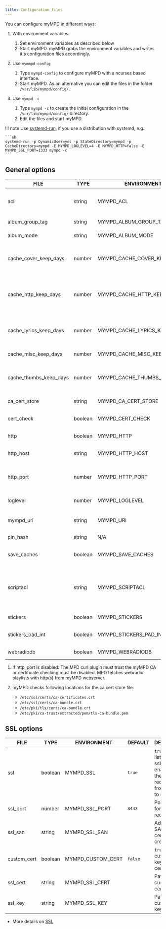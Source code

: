 ```yaml
---
title: Configuration files
---
```


You can configure myMPD in different ways:

1. With environment variables
    1. Set environment variables as described below
    2. Start myMPD. myMPD grabs the environment variables and writes it's configuration files accordingly.

2. Use `mymmpd-config`
    1. Type `mympd-config` to configure myMPD with a ncurses based interface.
    2. Start myMPD. As an alternative you can edit the files in the folder `/var/lib/mympd/config/`.

3. Use `mympd -c`
    1. Type `mympd -c` to create the initial configuration in the `/var/lib/mympd/config/` directory.
    2. Edit the files and start myMPD.

!!! note
    Use [systemd-run](../030-running.md#manual-startup), if you use a distribution with systemd, e.g.:

    ```sh
    systemd-run -p DynamicUser=yes -p StateDirectory=mympd -p CacheDirectory=mympd -E MYMPD_LOGLEVEL=4 -E MYMPD_HTTP=false -E MYMPD_SSL_PORT=1333 mympd -c
    ```

## General options

| FILE | TYPE | ENVIRONMENT | DEFAULT | DESCRIPTION |
| ---- | ---- | ----------- | ------- | ----------- |
| acl | string | MYMPD_ACL | | ACL to access the myMPD webserver: [ACL](acl.md), allows all hosts in the default configuration |
| album_group_tag | string | MYMPD_ALBUM_GROUP_TAG | `Date` | Additional tag to group albums |
| album_mode | string | MYMPD_ALBUM_MODE | `adv` | Set the album mode: `adv` or `simple` |
| cache_cover_keep_days | number | MYMPD_CACHE_COVER_KEEP_DAYS | `31` | How long to keep images in the cover cache; 0 to disable the cache; -1 to disable pruning of the cache. |
| cache_http_keep_days | number | MYMPD_CACHE_HTTP_KEEP_DAYS | `31` | How long to keep successful responses in the http client cache; 0 to disable the cache; -1 to disable pruning of the cache. |
| cache_lyrics_keep_days | number | MYMPD_CACHE_LYRICS_KEEP_DAYS | `31` | How long to keep lyrics in the lyrics cache; 0 to disable the cache; -1 to disable pruning of the cache. |
| cache_misc_keep_days | number | MYMPD_CACHE_MISC_KEEP_DAYS | `1` | How long to keep files in the misc cache. |
| cache_thumbs_keep_days | number | MYMPD_CACHE_THUMBS_KEEP_DAYS | `31` | How long to keep images in the thumbnail cache; 0 to disable the cache; -1 to disable pruning of the cache. |
| ca_cert_store | string | MYMPD_CA_CERT_STORE | [2] | Path to the system CA certificate store. |
| cert_check | boolean | MYMPD_CERT_CHECK | `true` | Enable certificate checking for outgoing https connections. |
| http | boolean | MYMPD_HTTP | true | `true` = Enable listening on http_port |
| http_host | string | MYMPD_HTTP_HOST | `[::]` | IP address to listen on, use `[::]` to listen on IPv6 and IPv4 |
| http_port | number | MYMPD_HTTP_PORT | `8080` | Port to listen for plain http requests. Redirects to `ssl_port` if `ssl` is set to `true`. [1] |
| loglevel | number | MYMPD_LOGLEVEL | `5` | [Logging](logging.md) - this environment variable is always used |
| mympd_uri | string | MYMPD_URI | `auto` | `auto` or uri to myMPD listening port, e.g. `https://192.168.1.1/mympd` |
| pin_hash | string | N/A | | SHA256 hash of pin, create it with `mympd -p` |
| save_caches | boolean | MYMPD_SAVE_CACHES | `true` | `true` = saves caches between restart, `false` = create caches on startup |
| scriptacl | string | MYMPD_SCRIPTACL | `+127.0.0.1` | ACL to access the myMPD script backend: [ACL](acl.md), allows only local connections in the default configuration. The acl above must also grant access. |
| stickers | boolean | MYMPD_STICKERS | `true` | Enables the support for MPD stickers. |
| stickers_pad_int | boolean | MYMPD_STICKERS_PAD_INT | `false` | Enables the padding of integer sticker values (12 digits). |
| webradiodb | boolean | MYMPD_WEBRADIODB | `true` | Enables the WebradioDB integration. |

1. If http_port is disabled: The MPD curl plugin must trust the myMPD CA or certificate checking must be disabled. MPD fetches webradio playlists with http(s) from myMPD webserver.
2. myMPD checks following locations for the ca cert store file:

    - `/etc/ssl/certs/ca-certificates.crt`
    - `/etc/ssl/certs/ca-bundle.crt`
    - `/etc/pki/tls/certs/ca-bundle.crt`
    - `/etc/pki/ca-trust/extracted/pem/tls-ca-bundle.pem`

## SSL options

| FILE | TYPE | ENVIRONMENT | DEFAULT | DESCRIPTION |
| ---- | ---- | ----------- | ------- | ----------- |
| ssl | boolean | MYMPD_SSL | `true` | `true` = enable listening on ssl_port, enables also the redirection from http_port to ssl_port |
| ssl_port | number | MYMPD_SSL_PORT | `8443` | Port to listen for https requests |
| ssl_san | string | MYMPD_SSL_SAN | | Additional SAN for certificate creation |
| custom_cert | boolean | MYMPD_CUSTOM_CERT | `false` | `true` = use custom ssl key and certificate |
| ssl_cert | string | MYMPD_SSL_CERT | | Path to custom ssl certificate file |
| ssl_key | string | MYMPD_SSL_KEY | | Path to custom ssl key file |

- More details on [SSL](ssl.md)
